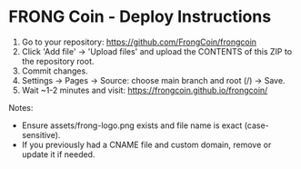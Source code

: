 FRONG Coin - Deploy Instructions
================================

1. Go to your repository: https://github.com/FrongCoin/frongcoin
2. Click 'Add file' → 'Upload files' and upload the CONTENTS of this ZIP to the repository root.
3. Commit changes.
4. Settings -> Pages -> Source: choose main branch and root (/) -> Save.
5. Wait ~1-2 minutes and visit: https://frongcoin.github.io/frongcoin/

Notes:
- Ensure assets/frong-logo.png exists and file name is exact (case-sensitive).
- If you previously had a CNAME file and custom domain, remove or update it if needed.
